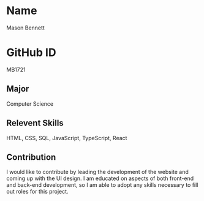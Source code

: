 # Name
Mason Bennett

# GitHub ID
MB1721

## Major 
Computer Science

## Relevent Skills
HTML, CSS, SQL, JavaScript, TypeScript, React

## Contribution
I would like to contribute by leading the development of the website and coming up with the UI design. I am educated on aspects of both front-end and back-end development, so I am able to adopt any skills necessary to fill out roles for this project.